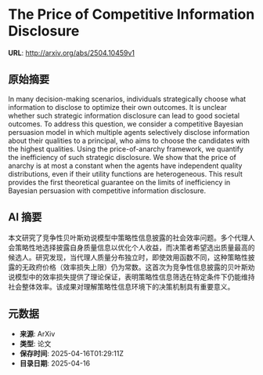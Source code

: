 # The Price of Competitive Information Disclosure

**URL**: http://arxiv.org/abs/2504.10459v1

## 原始摘要

In many decision-making scenarios, individuals strategically choose what
information to disclose to optimize their own outcomes. It is unclear whether
such strategic information disclosure can lead to good societal outcomes. To
address this question, we consider a competitive Bayesian persuasion model in
which multiple agents selectively disclose information about their qualities to
a principal, who aims to choose the candidates with the highest qualities.
Using the price-of-anarchy framework, we quantify the inefficiency of such
strategic disclosure. We show that the price of anarchy is at most a constant
when the agents have independent quality distributions, even if their utility
functions are heterogeneous. This result provides the first theoretical
guarantee on the limits of inefficiency in Bayesian persuasion with competitive
information disclosure.


## AI 摘要

本文研究了竞争性贝叶斯劝说模型中策略性信息披露的社会效率问题。多个代理人会策略性地选择披露自身质量信息以优化个人收益，而决策者希望选出质量最高的候选人。研究发现，当代理人质量分布独立时，即使效用函数不同，这种策略性披露的无政府价格（效率损失上限）仍为常数。这首次为竞争性信息披露的贝叶斯劝说模型中的效率损失提供了理论保证，表明策略性信息筛选在特定条件下仍能维持社会整体效率。该成果对理解策略性信息环境下的决策机制具有重要意义。

## 元数据

- **来源**: ArXiv
- **类型**: 论文
- **保存时间**: 2025-04-16T01:29:11Z
- **目录日期**: 2025-04-16
